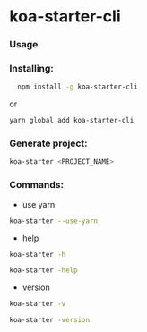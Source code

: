 # koa-starter-cli

### Usage

### Installing:

```bash
  npm install -g koa-starter-cli
```

or

```bash
yarn global add koa-starter-cli
```

### Generate project:

```bash
koa-starter <PROJECT_NAME>
```

### Commands:

* use yarn

```bash
koa-starter --use-yarn
```

* help

```bash
koa-starter -h
```

```bash
koa-starter -help
```

* version

```bash
koa-starter -v
```

```bash
koa-starter -version
```

